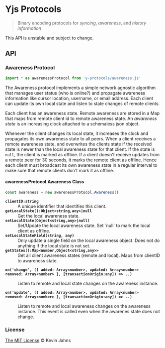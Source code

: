 # Yjs Protocols
> Binary encoding protocols for *syncing*, *awareness*, and *history information*

This API is unstable and subject to change.

## API

### Awareness Protocol

```js
import * as awarenessProtocol from 'y-protocols/awareness.js'
```

The Awareness protocol implements a simple network agnostic algorithm that
manages user status (who is online?) and propagate awareness information like
cursor location, username, or email address. Each client can update its own
local state and listen to state changes of remote clients.

Each client has an awareness state. Remote awareness are stored in a Map that
maps from remote client id to remote awareness state. An *awareness state* is an
increasing clock attached to a schemaless json object.

Whenever the client changes its local state, it increases the clock and
propagates its own awareness state to all peers. When a client receives a remote
awareness state, and overwrites the clients state if the received state is newer
than the local awareness state for that client. If the state is `null`, the
client is marked as offline. If a client doesn't receive updates from a remote
peer for 30 seconds, it marks the remote client as offline. Hence each client
must broadcast its own awareness state in a regular interval to make sure that
remote clients don't mark it as offline.

#### awarenessProtocol.Awareness Class

```js
const awareness = new awarenessProtocol.Awareness()
```

<dl>
  <b><code>clientID:string</code></b>
  <dd>A unique identifier that identifies this client.</dd>
  <b><code>getLocalState():Object&lt;string,any&gt;|null</code></b>
  <dd>Get the local awareness state.</dd>
  <b><code>setLocalState(Object&lt;string,any&gt;|null)</code></b>
  <dd>
Set/Update the local awareness state. Set `null` to mark the local client as
offline.
  </dd>
  <b><code>setLocalStateField(string, any)</code></b>
  <dd>
Only update a single field on the local awareness object. Does not do
anything if the local state is not set.
  </dd>
  <b><code>getStates():Map&lt;number,Object&lt;string,any&gt;&gt;</code></b>
  <dd>
Get all client awareness states (remote and local). Maps from clientID to
awareness state.
  </dd>
  <b><code>
on('change', ({ added: Array&lt;number&gt;, updated: Array&lt;number&gt;
removed: Array&lt;number&gt; }, [transactionOrigin:any]) => ..)
  </code></b>
  <dd>
Listen to remote and local state changes on the awareness instance.
  </dd>
  <b><code>
on('update', ({ added: Array&lt;number&gt;, updated: Array&lt;number&gt;
removed: Array&lt;number&gt; }, [transactionOrigin:any]) => ..)
  </code></b>
  <dd>
Listen to remote and local awareness changes on the awareness instance.
This event is called even when the awarenes state does not change.
  </dd>
</dl>

### License

[The MIT License](./LICENSE) © Kevin Jahns

